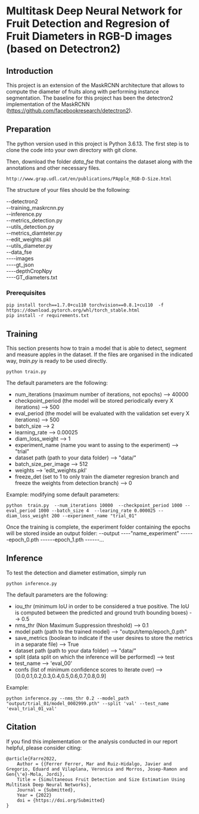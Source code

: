 # Multitask Deep Neural Network for Fruit Detection and Regresion of Fruit Diameters in RGB-D images (based on Detectron2)

## Introduction
This project is an extension of the MaskRCNN architecture that allows to compute the diameter of fruits along with performing instance segmentation. The baseline for this project has been the detectron2 implementation of the MaskRCNN (https://github.com/facebookresearch/detectron2).

## Preparation 


The python version used in this project is Python 3.6.13. 
The first step is to clone the code into your own directory with git clone. 

Then, download the folder *data_fse* that contains the dataset along with the annotations and other necessary files.
```
http://www.grap.udl.cat/en/publications/PApple_RGB-D-Size.html
```
The structure of your files should be the following:

--detectron2  
--training_maskrcnn.py  
--inference.py  
--metrics_detection.py  
--utils_detection.py  
--metrics_diamteter.py  
--edit_weights.pkl  
--utils_diameter.py  
--data_fse  
----images   
----gt_json  
----depthCropNpy  
----GT_diameters.txt  




### Prerequisites
```
pip install torch==1.7.0+cu110 torchvision==0.8.1+cu110  -f https://download.pytorch.org/whl/torch_stable.html
pip install -r requirements.txt
```

## Training

This section presents how to train a model that is able to detect, segment and measure apples in the dataset. If the files are organised in the indicated way, *train.py* is ready to be used directly. 

```
python train.py
```
The default parameters are the following:
- num_iterations (maximum number of iterations, not epochs) --> 40000
- checkpoint_period (the model will be stored periodically every X iterations) --> 500
- eval_period (the model will be evaluated with the validation set every X iterations) --> 500
- batch_size --> 2
- learning_rate --> 0.00025
- diam_loss_weight --> 1
- experiment_name (name you want to assing to the experiment) --> "trial"
- dataset path (path to your data folder) --> "data/"
- batch_size_per_image --> 512
- weights --> 'edit_weights.pkl'
- freeze_det (set to 1 to only train the diameter regresion branch and freeze the weights from detection branch) --> 0

Example: modifying some default parameters:

```
python  train.py  --num_iterations 10000  --checkpoint_period 1000 --eval_period 1000 --batch_size 4  --learing_rate 0.000025 --diam_loss_weight 200 --experiment_name "trial_01"

```

Once the training is complete, the experiment folder containing the epochs will be stored inside an output folder:
--output
----"name_experiment"
------epoch_0.pth
------epoch_1.pth
------...

## Inference

To test the detection and diameter estimation, simply run 
```
python inference.py
```
The default parameters are the following:
- iou_thr (minimum IoU in order to be considered a true positive. The IoU is computed between the predicted and ground truth bounding boxes) --> 0.5
- nms_thr (Non Maximum Suppression threshold) --> 0.1
- model path (path to the trained model) --> "output/temp/epoch_0.pth"
- save_metrics (boolean to indicate if the user desires to store the metrics in a separate file) --> True
- dataset path (path to your data folder) --> "data/"
- split (data split on which the inference will be performed) --> test
- test_name --> 'eval_00'
- confs (list of minimum confidence scores to iterate over) --> [0.0,0.1,0.2,0.3,0.4,0.5,0.6,0.7,0.8,0.9]

Example:
```
python inference.py --nms_thr 0.2 --model_path "output/trial_01/model_0002999.pth" --split 'val' --test_name 'eval_trial_01_val'

```

## Citation

If you find this implementation or the analysis conducted in our report helpful, please consider citing:

    @article{Farre2022,
        Author = {{Ferrer Ferrer, Mar and Ruiz-Hidalgo, Javier and Gregorio, Eduard and Vilaplana, Veronica and Morros, Josep-Ramon and Gen{\'e}-Mola, Jordi},
        Title = {Simultaneous Fruit Detection and Size Estimation Using Multitask Deep Neural Networks},
        Journal = {Submitted},
        Year = {2022}
        doi = {https://doi.org/Submitted}
    }

